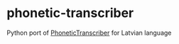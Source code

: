 # phonetic-transcriber
Python port of [PhoneticTranscriber](https://github.com/Skriptotajs/PhoneticTranscriber) for Latvian language
